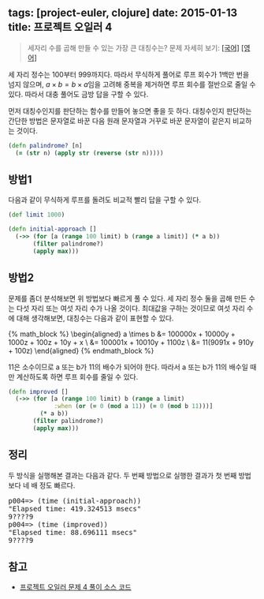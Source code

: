 tags: [project-euler, clojure]
date: 2015-01-13
title: 프로젝트 오일러 4
---
> 세자리 수를 곱해 만들 수 있는 가장 큰 대칭수는?
> 문제 자세히 보기: [[국어]](http://euler.synap.co.kr/prob_detail.php?id=4) [[영어]](https://projecteuler.net/problem=4)

세 자리 정수는 100부터 999까지다. 따라서 무식하게 풀어로 루프 회수가 1백만 번을 넘지 않으며, $a \times b = b \times a$임을 고려해 중복을 제거하면 루프 회수를 절반으로 줄일 수 있다. 따라서 대충 풀어도 금방 답을 구할 수 있다.<!--more-->

먼저 대칭수인지를 판단하는 함수를 만들어 놓으면 좋을 듯 하다. 대칭수인지 판단하는 간단한 방법은 문자열로 바꾼 다음 원래 문자열과 거꾸로 바꾼 문자열이 같은지 비교하는 것이다.

```clojure
(defn palindrome? [n]
  (= (str n) (apply str (reverse (str n)))))
```

## 방법1
다음과 같이 무식하게 루프를 돌려도 비교적 빨리 답을 구할 수 있다.

```clojure
(def limit 1000)

(defn initial-approach []
  (->> (for [a (range 100 limit) b (range a limit)] (* a b))
       (filter palindrome?)
       (apply max)))
```

## 방법2
문제를 좀더 분석해보면 위 방법보다 빠르게 풀 수 있다. 세 자리 정수 둘을 곱해 만든 수는 다섯 자리 또는 여섯 자리 수가 나올 것이다. 최대값을 구하는 것이므로 여섯 자리 수에 대해 생각해보면, 대칭수는 다음과 같이 표현할 수 있다.

{% math_block %}
\begin{aligned}
a \times b &= 100000x + 10000y + 1000z + 100z + 10y + x \\
&= 100001x + 10010y + 1100z \\
&= 11(9091x + 910y + 100z)
\end{aligned}
{% endmath_block %}

11은 소수이므로 a 또는 b가 11의 배수가 되어야 한다. 따라서 a 또는 b가 11의 배수일 때만 계산하도록 하면 루프 회수를 줄일 수 있다.

```clojure
(defn improved []
  (->> (for [a (range 100 limit) b (range a limit)
             :when (or (= 0 (mod a 11)) (= 0 (mod b 11)))]
         (* a b))
       (filter palindrome?)
       (apply max)))
```

## 정리
두 방식을 실행해본 결과는 다음과 같다. 두 번째 방법으로 실행한 결과가 첫 번째 방법보다 네 배 정도 빠르다.

<pre class="console">
p004=> (time (initial-approach))
"Elapsed time: 419.324513 msecs"
9????9
p004=> (time (improved))
"Elapsed time: 88.696111 msecs"
9????9
</pre>

## 참고
* [프로젝트 오일러 문제 4 풀이 소스 코드](https://github.com/ntalbs/euler/blob/master/src/p004.clj)
